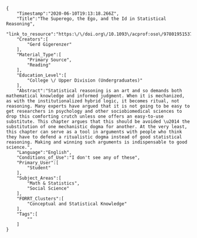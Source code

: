 
    {
        "Timestamp":"2020-06-10T19:13:18.266Z",
        "Title":"The Superego, the Ego, and the Id in Statistical Reasoning",
        "link_to_resource":"https:\/\/doi.org\/10.1093\/acprof:oso\/9780195153729.003.0013",
        "Creators":[
            "Gerd Gigerenzer"
        ],
        "Material_Type":[
            "Primary Source",
            "Reading"
        ],
        "Education_Level":[
            "College \/ Upper Division (Undergraduates)"
        ],
        "Abstract":"Statistical reasoning is an art and so demands both mathematical knowledge and informed judgment. When it is mechanized, as with the institutionalized hybrid logic, it becomes ritual, not reasoning. Many experts have argued that it is not going to be easy to get researchers in psychology and other sociobiomedical sciences to drop this comforting crutch unless one offers an easy-to-use substitute. This chapter argues that this should be avoided \u2014 the substitution of one mechanistic dogma for another. At the very least, this chapter can serve as a tool in arguments with people who think they have to defend a ritualistic dogma instead of good statistical reasoning. Making and winning such arguments is indispensable to good science.",
        "Language":"English",
        "Conditions_of_Use":"I don't see any of these",
        "Primary_User":[
            "Student"
        ],
        "Subject_Areas":[
            "Math & Statistics",
            "Social Science"
        ],
        "FORRT_Clusters":[
            "Conceptual and Statistical Knowledge"
        ],
        "Tags":[
            ""
        ]
    }
